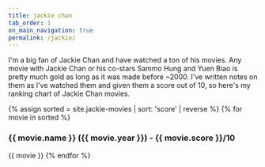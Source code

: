 ```yaml
---
title: jackie chan
tab_order: 1
on_main_navigation: true
permalink: /jackie/
---
```

I'm a big fan of Jackie Chan and have watched a ton of his movies. Any movie with Jackie Chan or his co-stars Sammo Hung and Yuen Biao is pretty much gold as long as it was made before ~2000. I've written notes on them as I've watched them and given them a score out of 10, so here's my ranking chart of Jackie Chan movies.

{% assign sorted = site.jackie-movies | sort: 'score' | reverse %}
{% for movie in sorted %}
### {{ movie.name }} ({{ movie.year }}) - {{ movie.score }}/10
{{ movie }}
{% endfor %}
